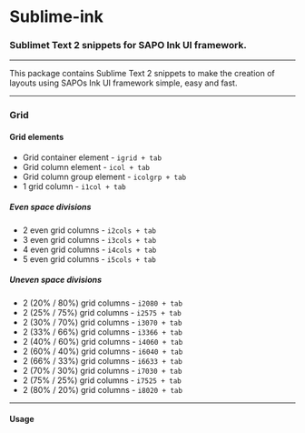 # Sublime-ink

### Sublimet Text 2 snippets for SAPO Ink UI framework.
---
This package contains Sublime Text 2 snippets to make the creation of layouts using SAPOs Ink UI framework simple, easy and fast.

---

### Grid

#### Grid elements
* Grid container element - `igrid + tab`
* Grid column element - `icol + tab`
* Grid column group element - `icolgrp + tab`
* 1 grid column - `i1col + tab`

##### Even space divisions
* 2 even grid columns - `i2cols + tab`
* 3 even grid columns - `i3cols + tab`
* 4 even grid columns - `i4cols + tab`
* 5 even grid columns - `i5cols + tab`

##### Uneven space divisions
* 2 (20% / 80%) grid columns - `i2080 + tab`
* 2 (25% / 75%) grid columns - `i2575 + tab`
* 2 (30% / 70%) grid columns - `i3070 + tab`
* 2 (33% / 66%) grid columns - `i3366 + tab`
* 2 (40% / 60%) grid columns - `i4060 + tab`
* 2 (60% / 40%) grid columns - `i6040 + tab`
* 2 (66% / 33%) grid columns - `i6633 + tab`
* 2 (70% / 30%) grid columns - `i7030 + tab`
* 2 (75% / 25%) grid columns - `i7525 + tab`
* 2 (80% / 20%) grid columns - `i8020 + tab`

---

#### Usage